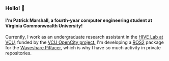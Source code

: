 ### Hello! 👋

#### I'm Patrick Marshall, a fourth-year computer engineering student at Virginia Commonwealth University! 

Currently, I work as an undergraduate research assistant in the [HIVE Lab at VCU,](https://rampages.us/thehivelab/) funded by 
the [VCU OpenCity project.](https://ieeexplore.ieee.org/abstract/document/9562813) I'm developing a 
[ROS2](https://www.openrobotics.org/blog/2020/6/5/ros-2-foxy-fitzroy-release) package for the 
[Waveshare PiRacer](https://www.waveshare.com/piracer-ai-kit.htm), which is why I have so much activity in private repositories. 

<!--
**marshallpt/marshallpt** is a ✨ _special_ ✨ repository because its `README.md` (this file) appears on your GitHub profile.

Here are some ideas to get you started:

- 🔭 I’m currently working on ...
- 🌱 I’m currently learning ...
- 👯 I’m looking to collaborate on ...
- 🤔 I’m looking for help with ...
- 💬 Ask me about ...
- 📫 How to reach me: ...
- 😄 Pronouns: ...
- ⚡ Fun fact: ...
-->
